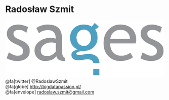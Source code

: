 
<!-- .slide: class="imagecentersize10" -->
# Radosław Szmit
![](assets/img/sages.png) <br/>
@fa[twitter] @RadoslawSzmit <br/>
@fa[globe] http://bigdatapassion.pl/ <br/>
@fa[envelope] radoslaw.szmit@gmail.com <br/>
